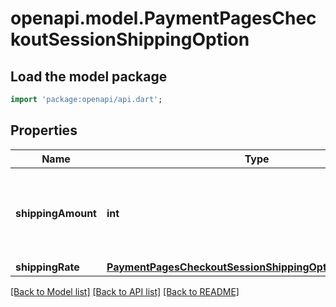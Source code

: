 # openapi.model.PaymentPagesCheckoutSessionShippingOption

## Load the model package
```dart
import 'package:openapi/api.dart';
```

## Properties
Name | Type | Description | Notes
------------ | ------------- | ------------- | -------------
**shippingAmount** | **int** | A non-negative integer in cents representing how much to charge. | 
**shippingRate** | [**PaymentPagesCheckoutSessionShippingOptionShippingRate**](PaymentPagesCheckoutSessionShippingOptionShippingRate.md) |  | 

[[Back to Model list]](../README.md#documentation-for-models) [[Back to API list]](../README.md#documentation-for-api-endpoints) [[Back to README]](../README.md)


